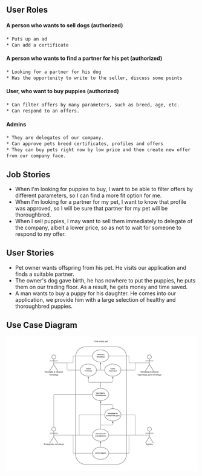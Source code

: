 ## User Roles
#### A person who wants to sell dogs (authorized)
    * Puts up an ad
    * Can add a certificate

#### A person who wants to find a partner for his pet (authorized)
    * Looking for a partner for his dog
    * Has the opportunity to write to the seller, discuss some points

#### User, who want to buy puppies (authorized)
    * Can filter offers by many parameters, such as breed, age, etc.
    * Can respond to an offers.

#### Admins
    * They are delegates of our company. 
    * Can approve pets breed certificates, profiles and offers
    * They can buy pets right now by low price and then create new offer from our company face.

## Job Stories

* When I'm looking for puppies to buy, I want to be able to filter offers by different parameters, so I can find a more fit option for me.
* When I'm looking for a partner for my pet, I want to know that profile was approved, so I will be sure that partner for my pet will be thoroughbred.
* When I sell puppies, I may want to sell them immediately to delegate of the company, albeit a lower price, so as not to wait for someone to respond to my offer.

## User Stories

* Pet owner wants offspring from his pet. He visits our application and finds a suitable partner.
* The owner's dog gave birth, he has nowhere to put the puppies, he puts them on our trading floor. As a result, he gets money and time saved.
* A man wants to buy a puppy for his daughter. He comes into our application, we provide him with a large selection of healthy and thoroughbred puppies.

## Use Case Diagram

<p align="center">
  <img src="/images/diagram.pdf" title="Use Case Diagram" alt="Use Case Diagram">
</p>
